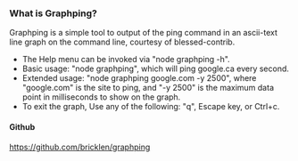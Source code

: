 ### What is Graphping?
Graphping is a simple tool to output of the ping command in an ascii-text line graph on the command line, courtesy of blessed-contrib.

* The Help menu can be invoked via "node graphping -h".
* Basic usage: "node graphping", which will ping google.ca every second.
* Extended usage: "node graphping google.com -y 2500", where "google.com" is the site to ping, and "-y 2500" is the maximum data point in milliseconds to show on the graph.
* To exit the graph, Use any of the following: "q", Escape key, or Ctrl+c.

#### Github
https://github.com/bricklen/graphping

